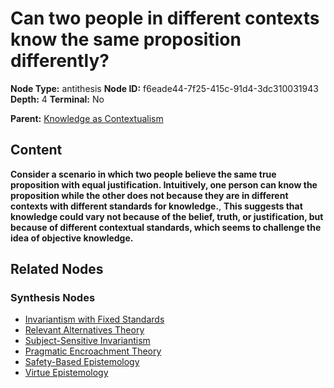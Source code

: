 # Can two people in different contexts know the same proposition differently?

**Node Type:** antithesis
**Node ID:** f6eade44-7f25-415c-91d4-3dc310031943
**Depth:** 4
**Terminal:** No

**Parent:** [Knowledge as Contextualism](knowledge-as-contextualism-synthesis-131589ea-0e87-41bc-858f-fffa5534e965.md)

## Content

**Consider a scenario in which two people believe the same true proposition with equal justification. Intuitively, one person can know the proposition while the other does not because they are in different contexts with different standards for knowledge.**, **This suggests that knowledge could vary not because of the belief, truth, or justification, but because of different contextual standards, which seems to challenge the idea of objective knowledge.**

## Related Nodes

### Synthesis Nodes

- [Invariantism with Fixed Standards](invariantism-with-fixed-standards-synthesis-f3904408-5fe1-41d7-80a0-c839a8dc26e9.md)
- [Relevant Alternatives Theory](relevant-alternatives-theory-synthesis-08684c47-722c-4fb2-88be-96b6ef3d01dc.md)
- [Subject-Sensitive Invariantism](subject-sensitive-invariantism-synthesis-1ce8fff7-a942-44fb-80ab-0ef9f04d6495.md)
- [Pragmatic Encroachment Theory](pragmatic-encroachment-theory-synthesis-8c4a2bae-bfbe-4176-877f-fefc2c6f5f79.md)
- [Safety-Based Epistemology](safety-based-epistemology-synthesis-44052f98-4c0e-4a69-9b65-d3f2bbe07210.md)
- [Virtue Epistemology](virtue-epistemology-synthesis-3661f46c-2453-4a77-bc38-06125f01b049.md)

